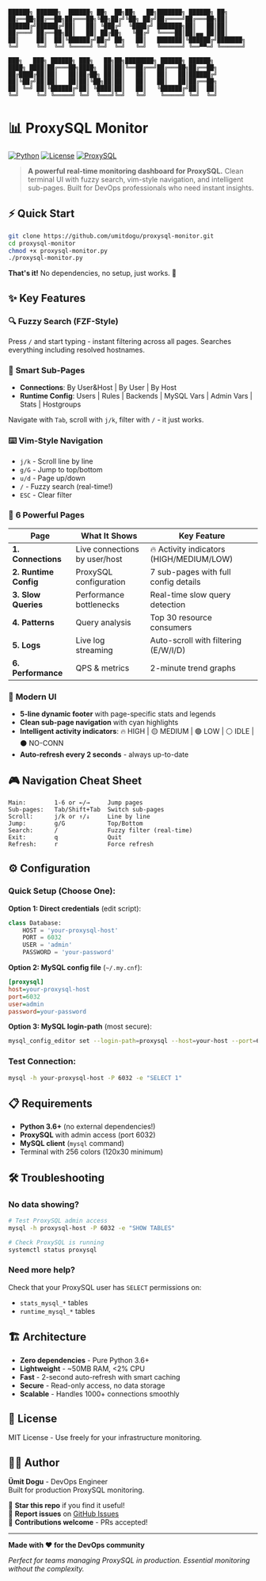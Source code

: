 ```
██████╗ ██████╗  ██████╗ ██╗  ██╗██╗   ██╗███████╗ ██████╗ ██╗     
██╔══██╗██╔══██╗██╔═══██╗╚██╗██╔╝╚██╗ ██╔╝██╔════╝██╔═══██╗██║     
██████╔╝██████╔╝██║   ██║ ╚███╔╝  ╚████╔╝ ███████╗██║   ██║██║     
██╔═══╝ ██╔══██╗██║   ██║ ██╔██╗   ╚██╔╝  ╚════██║██║▄▄ ██║██║     
██║     ██║  ██║╚██████╔╝██╔╝ ██╗   ██║   ███████║╚██████╔╝███████╗
╚═╝     ╚═╝  ╚═╝ ╚═════╝ ╚═╝  ╚═╝   ╚═╝   ╚══════╝ ╚══▀▀═╝ ╚══════╝
                                                                    
███╗   ███╗ ██████╗ ███╗   ██╗██╗████████╗ ██████╗ ██████╗         
████╗ ████║██╔═══██╗████╗  ██║██║╚══██╔══╝██╔═══██╗██╔══██╗        
██╔████╔██║██║   ██║██╔██╗ ██║██║   ██║   ██║   ██║██████╔╝        
██║╚██╔╝██║██║   ██║██║╚██╗██║██║   ██║   ██║   ██║██╔══██╗        
██║ ╚═╝ ██║╚██████╔╝██║ ╚████║██║   ██║   ╚██████╔╝██║  ██║        
╚═╝     ╚═╝ ╚═════╝ ╚═╝  ╚═══╝╚═╝   ╚═╝    ╚═════╝ ╚═╝  ╚═╝        
```

# 📊 ProxySQL Monitor

[![Python](https://img.shields.io/badge/Python-3.6%2B-blue?logo=python)](https://www.python.org/)
[![License](https://img.shields.io/badge/License-MIT-green)](LICENSE)
[![ProxySQL](https://img.shields.io/badge/ProxySQL-Compatible-orange)](https://proxysql.com/)

> **A powerful real-time monitoring dashboard for ProxySQL.** Clean terminal UI with fuzzy search, vim-style navigation, and intelligent sub-pages. Built for DevOps professionals who need instant insights.

## ⚡ Quick Start

```bash
git clone https://github.com/umitdogu/proxysql-monitor.git
cd proxysql-monitor
chmod +x proxysql-monitor.py
./proxysql-monitor.py
```

**That's it!** No dependencies, no setup, just works. 🚀

## ✨ Key Features

### 🔍 **Fuzzy Search (FZF-Style)**
Press `/` and start typing - instant filtering across all pages. Searches everything including resolved hostnames.

### 📑 **Smart Sub-Pages**
- **Connections**: By User&Host | By User | By Host
- **Runtime Config**: Users | Rules | Backends | MySQL Vars | Admin Vars | Stats | Hostgroups

Navigate with `Tab`, scroll with `j/k`, filter with `/` - it just works.

### ⌨️ **Vim-Style Navigation**
- `j/k` - Scroll line by line
- `g/G` - Jump to top/bottom
- `u/d` - Page up/down
- `/` - Fuzzy search (real-time!)
- `ESC` - Clear filter

### 🎯 **6 Powerful Pages**

| Page | What It Shows | Key Feature |
|------|---------------|-------------|
| **1. Connections** | Live connections by user/host | 🔥 Activity indicators (HIGH/MEDIUM/LOW) |
| **2. Runtime Config** | ProxySQL configuration | 7 sub-pages with full config details |
| **3. Slow Queries** | Performance bottlenecks | Real-time slow query detection |
| **4. Patterns** | Query analysis | Top 30 resource consumers |
| **5. Logs** | Live log streaming | Auto-scroll with filtering (E/W/I/D) |
| **6. Performance** | QPS & metrics | 2-minute trend graphs |

### 🎨 **Modern UI**
- **5-line dynamic footer** with page-specific stats and legends
- **Clean sub-page navigation** with cyan highlights
- **Intelligent activity indicators**: 🔥 HIGH | 🟡 MEDIUM | 🟢 LOW | ⚪ IDLE | ⚫ NO-CONN
- **Auto-refresh every 2 seconds** - always up-to-date

## 🎮 Navigation Cheat Sheet

```
Main:        1-6 or ←/→     Jump pages
Sub-pages:   Tab/Shift+Tab  Switch sub-pages
Scroll:      j/k or ↑/↓     Line by line
Jump:        g/G            Top/Bottom
Search:      /              Fuzzy filter (real-time)
Exit:        q              Quit
Refresh:     r              Force refresh
```

## ⚙️ Configuration

### Quick Setup (Choose One):

**Option 1: Direct credentials** (edit script):
```python
class Database:
    HOST = 'your-proxysql-host'
    PORT = 6032
    USER = 'admin'
    PASSWORD = 'your-password'
```

**Option 2: MySQL config file** (`~/.my.cnf`):
```ini
[proxysql]
host=your-proxysql-host
port=6032
user=admin
password=your-password
```

**Option 3: MySQL login-path** (most secure):
```bash
mysql_config_editor set --login-path=proxysql --host=your-host --port=6032 --user=admin --password
```

### Test Connection:
```bash
mysql -h your-proxysql-host -P 6032 -e "SELECT 1"
```

## 📋 Requirements

- **Python 3.6+** (no external dependencies!)
- **ProxySQL** with admin access (port 6032)
- **MySQL client** (`mysql` command)
- Terminal with 256 colors (120x30 minimum)

## 🛠️ Troubleshooting

### No data showing?
```bash
# Test ProxySQL admin access
mysql -h proxysql-host -P 6032 -e "SHOW TABLES"

# Check ProxySQL is running
systemctl status proxysql
```

### Need more help?
Check that your ProxySQL user has `SELECT` permissions on:
- `stats_mysql_*` tables
- `runtime_mysql_*` tables

## 🏗️ Architecture

- **Zero dependencies** - Pure Python 3.6+
- **Lightweight** - ~50MB RAM, <2% CPU
- **Fast** - 2-second auto-refresh with smart caching
- **Secure** - Read-only access, no data storage
- **Scalable** - Handles 1000+ connections smoothly

## 📝 License

MIT License - Use freely for your infrastructure monitoring.

## 👨‍💻 Author

**Ümit Dogu** - DevOps Engineer  
Built for production ProxySQL monitoring.

🌟 **Star this repo** if you find it useful!  
🐛 **Report issues** on [GitHub Issues](https://github.com/umitdogu/proxysql-monitor/issues)  
🤝 **Contributions welcome** - PRs accepted!

---

**Made with ❤️ for the DevOps community**

*Perfect for teams managing ProxySQL in production. Essential monitoring without the complexity.*
